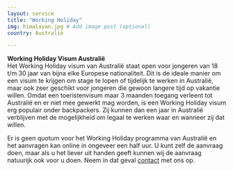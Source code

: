 ```yaml
---
layout: service
title: "Working Holiday"
img: himalayan.jpg # Add image post (optional)
country: Australië

---
```

<strong>Working Holiday Visum Australië</strong><br/>
Het Working Holiday visum van Australië staat open voor jongeren van 18 t/m 30 jaar van bijna elke Europese nationaliteit. Dit is de ideale manier om een visum te krijgen om stage te lopen of tijdelijk te werken in Australië, maar ook zeer geschikt voor jongeren die gewoon langere tijd op vakantie willen. Omdat een toeristenvisum maar 3 maanden toegang verleent tot Australië en er niet mee gewerkt mag worden, is een Working Holiday visum erg populair onder backpackers. Zij kunnen dan een jaar in Australië verblijven met de mogelijkheid om legaal te werken waar en wanneer zij dat willen.

Er is geen quotum voor het Working Holiday programma van Australië en het aanvragen kan online in ongeveer een half uur. U kunt zelf de aanvraag doen, maar als u het liever uit handen geeft kunnen wij de aanvraag natuurijk ook voor u doen. Neem in dat geval <a href="{{ site.baseurl }}/contact">contact</a> met ons op.
